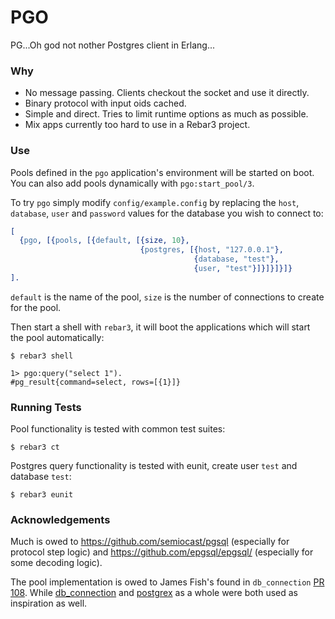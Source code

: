PGO
=====

PG...Oh god not nother Postgres client in Erlang...

### Why

* No message passing. Clients checkout the socket and use it directly.
* Binary protocol with input oids cached.
* Simple and direct. Tries to limit runtime options as much as possible.
* Mix apps currently too hard to use in a Rebar3 project. 

### Use

Pools defined in the `pgo` application's environment will be started on boot. You can also add pools dynamically with `pgo:start_pool/3`.

To try `pgo` simply modify `config/example.config` by replacing the `host`, `database`, `user` and `password` values for the database you wish to connect to:

```erlang
[
  {pgo, [{pools, [{default, [{size, 10},
                             {postgres, [{host, "127.0.0.1"},
                                         {database, "test"},
                                         {user, "test"}]}]}]}]}
].
```

`default` is the name of the pool, `size` is the number of connections to create for the pool.

Then start a shell with `rebar3`, it will boot the applications which will start the pool automatically:

```shell
$ rebar3 shell 

1> pgo:query("select 1").
#pg_result{command=select, rows=[{1}]}
```

### Running Tests

Pool functionality is tested with common test suites:

```
$ rebar3 ct
```

Postgres query functionality is tested with eunit, create user `test` and database `test`:

```
$ rebar3 eunit
```

### Acknowledgements

Much is owed to https://github.com/semiocast/pgsql (especially for protocol step logic) and https://github.com/epgsql/epgsql/ (especially for some decoding logic).

The pool implementation is owed to James Fish's found in `db_connection` [PR 108](https://github.com/elixir-ecto/db_connection/pull/108). While [db_connection](https://github.com/elixir-ecto/db_connection) and [postgrex](https://github.com/elixir-ecto/postgrex) as a whole were both used as inspiration as well.
